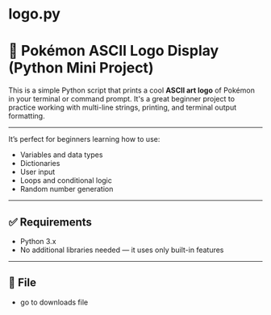 # logo.py

# 🎨 Pokémon ASCII Logo Display (Python Mini Project)

This is a simple Python script that prints a cool **ASCII art logo** of Pokémon in your terminal or command prompt. It's a great beginner project to practice working with multi-line strings, printing, and terminal output formatting.

---

It’s perfect for beginners learning how to use:

- Variables and data types
- Dictionaries
- User input
- Loops and conditional logic
- Random number generation

---

## ✅ Requirements

- Python 3.x
- No additional libraries needed — it uses only built-in features

---

## 📂 File 

- go to downloads file
